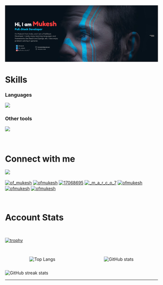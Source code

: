 <!-- Top banner -->

![](/github_banner.png)

<!-- skills -->

# Skills

### Languages

![](https://skillicons.dev/icons?i=html,css,js,python,mysql)

### Other tools

![](https://skillicons.dev/icons?i=react,django,flask,git,figma)

<br/>

# Connect with me

![](https://img.shields.io/twitter/follow/of_mukesh?logo=twitter&style=for-the-badge)

<a href="https://twitter.com/of_mukesh" target="blank"><img align="center" src="https://raw.githubusercontent.com/rahuldkjain/github-profile-readme-generator/master/src/images/icons/Social/twitter.svg" alt="of_mukesh" height="30" width="40" /></a>
<a href="https://linkedin.com/in/ofmukesh" target="blank"><img align="center" src="https://raw.githubusercontent.com/rahuldkjain/github-profile-readme-generator/master/src/images/icons/Social/linked-in-alt.svg" alt="ofmukesh" height="30" width="40" /></a>
<a href="https://stackoverflow.com/users/17068695" target="blank"><img align="center" src="https://raw.githubusercontent.com/rahuldkjain/github-profile-readme-generator/master/src/images/icons/Social/stack-overflow.svg" alt="17068695" height="30" width="40" /></a>
<a href="https://instagram.com/_m_a_r_c_o_7" target="blank"><img align="center" src="https://raw.githubusercontent.com/rahuldkjain/github-profile-readme-generator/master/src/images/icons/Social/instagram.svg" alt="_m_a_r_c_o_7" height="30" width="40" /></a>
<a href="https://www.codechef.com/users/ofmukesh" target="blank"><img align="center" src="https://cdn.jsdelivr.net/npm/simple-icons@3.1.0/icons/codechef.svg" alt="ofmukesh" height="30" width="40" /></a>
<a href="https://www.hackerrank.com/ofmukesh" target="blank"><img align="center" src="https://raw.githubusercontent.com/rahuldkjain/github-profile-readme-generator/master/src/images/icons/Social/hackerrank.svg" alt="ofmukesh" height="30" width="40" /></a>
<a href="https://www.leetcode.com/ofmukesh" target="blank"><img align="center" src="https://raw.githubusercontent.com/rahuldkjain/github-profile-readme-generator/master/src/images/icons/Social/leet-code.svg" alt="ofmukesh" height="30" width="40" /></a>

<br/>

# Account Stats

<br/>

<!-- Account stats -->

[![trophy](https://github-profile-trophy.vercel.app/?username=ofmukesh)](https://github.com/ryo-ma/github-profile-trophy)

<br/>

<div style="display: flex;justify-content: space-around;">

![Top Langs](https://github-readme-stats.vercel.app/api/top-langs?username=ofmukesh&show_icons=true&locale=en&layout=compact)

![GitHub stats](https://github-readme-stats.vercel.app/api?username=ofmukesh&show_icons=true)

</div>

![GitHub streak stats](https://streak-stats.demolab.com/?user=ofmukesh)

---
